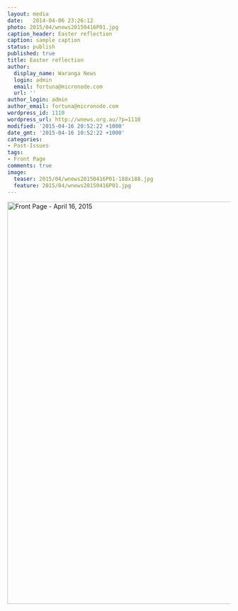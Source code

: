 ```yaml
---
layout: media
date:   2014-04-06 23:26:12
photo: 2015/04/wnews20150416P01.jpg
caption_header: Easter reflection
caption: sample caption
status: publish
published: true
title: Easter reflection
author:
  display_name: Waranga News
  login: admin
  email: fortuna@micronode.com
  url: ''
author_login: admin
author_email: fortuna@micronode.com
wordpress_id: 1110
wordpress_url: http://wnews.org.au/?p=1110
modified: '2015-04-16 20:52:22 +1000'
date_gmt: '2015-04-16 10:52:22 +1000'
categories:
- Past-Issues
tags:
- Front Page
comments: true
image:
  teaser: 2015/04/wnews20150416P01-188x188.jpg
  feature: 2015/04/wnews20150416P01.jpg
---
```


<a href="{{ site.url }}/images/2015/04/wnews20150416P01.pdf"><img class="alignnone size-full wp-image-1104" src="{{ site.url }}/images/2015/04/wnews20150416P01.jpg" alt="Front Page - April 16, 2015" width="624" height="907" /></a>
